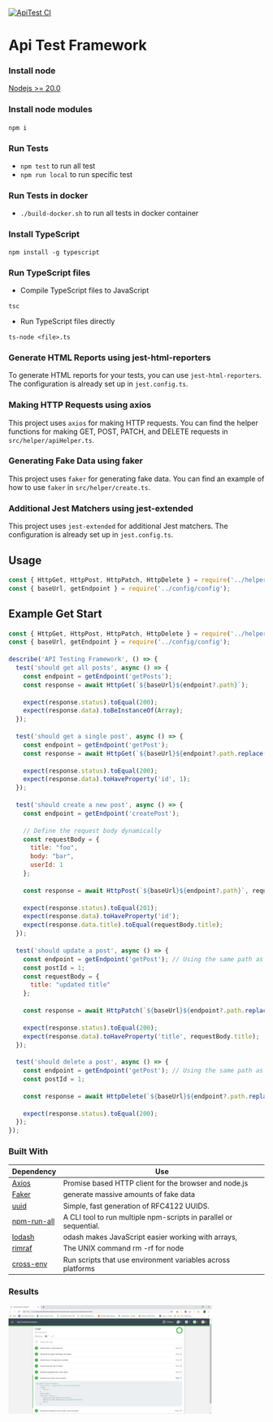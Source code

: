[![ApiTest CI](https://github.com/dipjyotimetia/ApiTestAutomation/actions/workflows/apitest.yml/badge.svg)](https://github.com/dipjyotimetia/ApiTestAutomation/actions/workflows/apitest.yml)  

# Api Test Framework

### Install node  
[Nodejs >= 20.0](https://nodejs.org/en/)

### Install node modules  
``npm i``

### Run Tests  
* ``npm test`` to run all test  
* ``npm run local`` to run specific test

### Run Tests in docker
* ``./build-docker.sh`` to run all tests in docker container

### Install TypeScript
```
npm install -g typescript
```

### Run TypeScript files
* Compile TypeScript files to JavaScript
```
tsc
```
* Run TypeScript files directly
```
ts-node <file>.ts
```

### Generate HTML Reports using jest-html-reporters
To generate HTML reports for your tests, you can use `jest-html-reporters`. The configuration is already set up in `jest.config.ts`.

### Making HTTP Requests using axios
This project uses `axios` for making HTTP requests. You can find the helper functions for making GET, POST, PATCH, and DELETE requests in `src/helper/apiHelper.ts`.

### Generating Fake Data using faker
This project uses `faker` for generating fake data. You can find an example of how to use `faker` in `src/helper/create.ts`.

### Additional Jest Matchers using jest-extended
This project uses `jest-extended` for additional Jest matchers. The configuration is already set up in `jest.config.ts`.

## Usage  
```javascript
const { HttpGet, HttpPost, HttpPatch, HttpDelete } = require('../helper/apiHelper');
const { baseUrl, getEndpoint } = require('../config/config');
```
## Example Get Start
```javascript
const { HttpGet, HttpPost, HttpPatch, HttpDelete } = require('../helper/apiHelper');
const { baseUrl, getEndpoint } = require('../config/config');

describe('API Testing Framework', () => {
  test('should get all posts', async () => {
    const endpoint = getEndpoint('getPosts');
    const response = await HttpGet(`${baseUrl}${endpoint?.path}`);

    expect(response.status).toEqual(200);
    expect(response.data).toBeInstanceOf(Array);
  });

  test('should get a single post', async () => {
    const endpoint = getEndpoint('getPost');
    const response = await HttpGet(`${baseUrl}${endpoint?.path.replace('{id}', '1')}`);

    expect(response.status).toEqual(200);
    expect(response.data).toHaveProperty('id', 1);
  });

  test('should create a new post', async () => {
    const endpoint = getEndpoint('createPost');

    // Define the request body dynamically
    const requestBody = {
      title: "foo",
      body: "bar",
      userId: 1
    };

    const response = await HttpPost(`${baseUrl}${endpoint?.path}`, requestBody);

    expect(response.status).toEqual(201);
    expect(response.data).toHaveProperty('id');
    expect(response.data.title).toEqual(requestBody.title);
  });

  test('should update a post', async () => {
    const endpoint = getEndpoint('getPost'); // Using the same path as getPost for simplicity
    const postId = 1;
    const requestBody = {
      title: "updated title"
    };

    const response = await HttpPatch(`${baseUrl}${endpoint?.path.replace('{id}', postId.toString())}`, requestBody);

    expect(response.status).toEqual(200);
    expect(response.data).toHaveProperty('title', requestBody.title);
  });

  test('should delete a post', async () => {
    const endpoint = getEndpoint('getPost'); // Using the same path as getPost for simplicity
    const postId = 1;

    const response = await HttpDelete(`${baseUrl}${endpoint?.path.replace('{id}', postId.toString())}`);

    expect(response.status).toEqual(200);
  });
});
```
### Built With  

| **Dependency**                                                                    | **Use**                                                          |
| --------------------------------------------------------------------------------- | ---------------------------------------------------------------- |
| [Axios](https://github.com/axios/axios/blob/master/README.md)                     | Promise based HTTP client for the browser and node.js            |
| [Faker](https://www.npmjs.com/package/faker)                                      | generate massive amounts of fake data                            |
| [uuid](https://github.com/kelektiv/node-uuid#readme)                              | Simple, fast generation of RFC4122 UUIDS.                        |
| [npm-run-all](https://github.com/mysticatea/npm-run-all)                          | A CLI tool to run multiple npm-scripts in parallel or sequential.|
| [lodash](https://lodash.com/)                                                     | odash makes JavaScript easier working with arrays,               |
| [rimraf](https://github.com/isaacs/rimraf#readme)                                 | The UNIX command rm -rf for node                                 |
| [cross-env](https://github.com/kentcdodds/cross-env#readme)                       | Run scripts that use environment variables across platforms      |

### Results  
<img src="https://github.com/dipjyotimetia/screenshots/blob/master/api/result.png" width="400">
